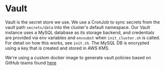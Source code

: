 # Vault

Vault is the secret store we use. We use a CronJob to sync secrets from the vault path `secrets/data` into the cluster's default namespace. Our Vault instance uses a MySQL database as its storage backend, and credentials are provided via env variables and `envsubst` when `init_cluster.sh` is called. For detail on how this works, see `init.sh`. The MySQL DB is encrypted using a key that is created and stored in AWS KMS.

We're using a custom docker image to generate vault policies based on GitHub teams found [here](https://github.com/pennlabs/docker-team-sync)

